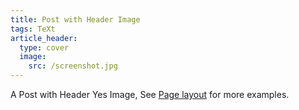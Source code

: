 ```yaml
---
title: Post with Header Image
tags: TeXt
article_header:
  type: cover
  image:
    src: /screenshot.jpg
---
```


A Post with Header Yes Image, See [Page layout](https://tianqi.name/jekyll-TeXt-theme/samples.html#page-layout) for more examples.

<!--more-->
